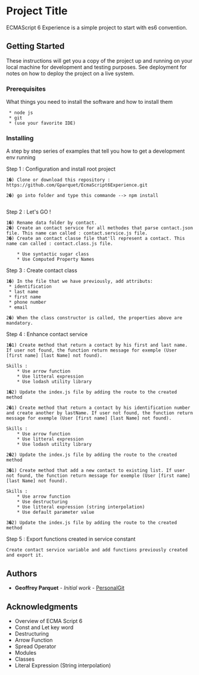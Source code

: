 # Project Title

ECMAScript 6 Experience is a simple project to start with es6 convention.

## Getting Started

These instructions will get you a copy of the project up and running on your local machine for development and testing purposes. See deployment for notes on how to deploy the project on a live system.

### Prerequisites

What things you need to install the software and how to install them

```
 * node js 
 * git 
 * (use your favorite IDE)
```

### Installing

A step by step series of examples that tell you how to get a development env running

Step 1 : Configuration and install root project

```
1�) Clone or download this repository : https://github.com/Gparquet/EcmaScript6Experience.git

2�) go into folder and type this commande --> npm install
 
```

Step 2 : Let's GO !

```
1�) Rename data folder by contact.
2�) Create an contact service for all methodes that parse contact.json file. This name can called : contact.service.js file.
3�) Create an contact classe file that'll represent a contact. This name can called : contact.class.js file.  

	* Use syntactic sugar class
	* Use Computed Property Names
```

Step 3 : Create contact class

```
1�) In the file that we have previously, add attributs:
 * identification
 * last name
 * first name
 * phone number 
 * email  

2�) When the class constructor is called, the properties above are mandatory.
```

Step 4 : Enhance contact service

```
1�1) Create method that return a contact by his first and last name. If user not found, the function return message for exemple (User [first name] [last Name] not found).

Skills : 
	* Use arrow function 
	* Use litteral expression 
	* Use lodash utility library 

1�2) Update the index.js file by adding the route to the created method

2�1) Create method that return a contact by his identification number and create another by lastName. If user not found, the function return message for exemple (User [first name] [last Name] not found).

Skills :
	* Use arrow function
	* Use litteral expression 
	* Use lodash utility library 

2�2) Update the index.js file by adding the route to the created method

3�1) Create method that add a new contact to existing list. If user not found, the function return message for exemple (User [first name] [last Name] not found).

Skills :
	* Use arrow function
	* Use destructuring 
	* Use litteral expression (string interpolation)
	* Use default parameter value

3�2) Update the index.js file by adding the route to the created method

```

Step 5 : Export functions created in service constant

```
Create contact service variable and add functions previously created and export it.
```

## Authors

* **Geoffrey Parquet** - *Initial work* - [PersonalGit](https://github.com/Gparquet/)

## Acknowledgments

* Overview of ECMA Script 6
* Const and Let key word 
* Destructuring
* Arrow Function 
* Spread Operator 
* Modules 
* Classes
* Literal Expression (String interpolation)